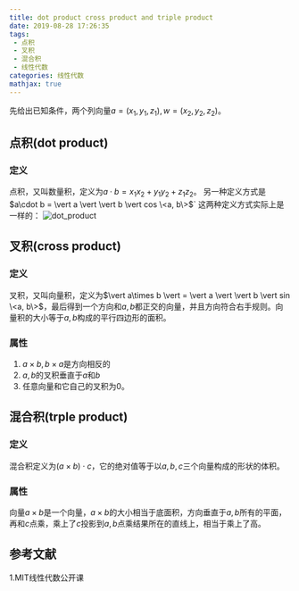 ```yaml
---
title: dot product cross product and triple product
date: 2019-08-28 17:26:35
tags:
 - 点积
 - 叉积
 - 混合积
 - 线性代数
categories: 线性代数
mathjax: true
---
```


先给出已知条件，两个列向量$a= (x_1,y_1, z_1), w=(x_2,y_2, z_2)$。

## 点积(dot product)
### 定义
点积，又叫数量积，定义为$a\cdot b = x_1 x_2 + y_1y_2 + z_1z_2$。
另一种定义方式是$a\cdot b = \vert a \vert \vert b \vert cos \<a, b\>$`
这两种定义方式实际上是一样的：
![dot_product](dot_product.jpg)

## 叉积(cross product)
### 定义
叉积，又叫向量积，定义为$\vert a\times b \vert = \vert a \vert \vert b \vert sin \<a, b\>$，最后得到一个方向和$a,b$都正交的向量，并且方向符合右手规则。向量积的大小等于$a,b$构成的平行四边形的面积。
### 属性
1. $a\times b, b\times a$是方向相反的
2. $a,b$的叉积垂直于$a$和$b$
3. 任意向量和它自己的叉积为$0$。

## 混合积(trple product)
### 定义
混合积定义为$(a\times b) \cdot c$，它的绝对值等于以$a,b,c$三个向量构成的形状的体积。
### 属性
向量$a\times b$是一个向量，$a\times b$的大小相当于底面积，方向垂直于$a,b$所有的平面，再和$c$点乘，乘上了$c$投影到$a,b$点乘结果所在的直线上，相当于乘上了高。

## 参考文献
1.MIT线性代数公开课
